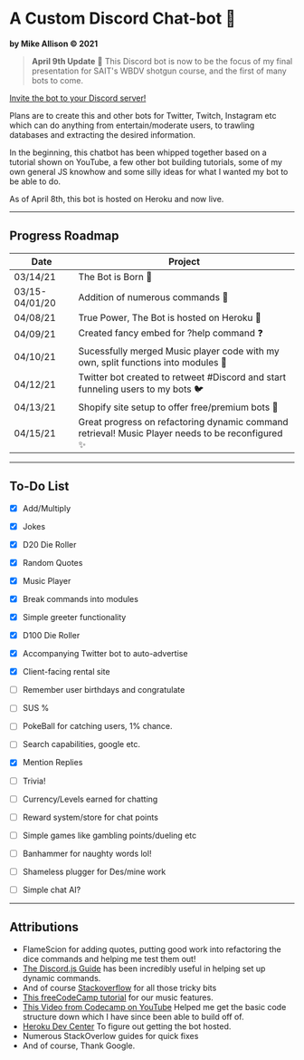 # A Custom Discord Chat-bot :robot:
**by Mike Allison &copy; 2021**

>**April 9th Update** :scroll:
This Discord bot is now to be the focus of my final presentation for SAIT's WBDV shotgun course, and the first of many bots to come.

[Invite the bot to your Discord server!](https://discord.com/api/oauth2/authorize?client_id=822664873347121162&permissions=8&scope=bot)

Plans are to create this and other bots for Twitter, Twitch, Instagram etc which can do anything from entertain/moderate users, to trawling databases and extracting the desired information.

In the beginning, this chatbot has been whipped together based on a tutorial shown on YouTube, a few other bot building tutorials, some of my own general JS knowhow and some silly ideas for what I wanted my bot to be able to do.

As of April 8th, this bot is hosted on Heroku and now live.

----

## Progress Roadmap
| Date | Project |
| ---- | ------- |
| 03/14/21 | The Bot is Born :metal: |
| 03/15-04/01/20| Addition of numerous commands :scroll: |
| 04/08/21 | True Power, The Bot is hosted on Heroku :muscle: |
| 04/09/21 | Created fancy embed for ?help command :question: |
| 04/10/21 | Sucessfully merged Music player code with my own, split functions into modules :musical_note: |
| 04/12/21 | Twitter bot created to retweet #Discord and start funneling users to my bots :bird: |
| 04/13/21 | Shopify site setup to offer free/premium bots :robot: |
| 04/15/21 | Great progress on refactoring dynamic command retrieval! Music Player needs to be reconfigured :sparkles: |

---- 

## To-Do List
- [x] Add/Multiply
- [x] Jokes
- [x] D20 Die Roller
- [x] Random Quotes
- [x] Music Player
- [x] Break commands into modules
- [x] Simple greeter functionality
- [x] D100 Die Roller
- [x] Accompanying Twitter bot to auto-advertise
- [x] Client-facing rental site
- [ ] Remember user birthdays and congratulate
- [ ] SUS %
- [ ] PokeBall for catching users, 1% chance.
- [ ] Search capabilities, google etc.
- [x] Mention Replies
- [ ] Trivia!
- [ ] Currency/Levels earned for chatting
- [ ] Reward system/store for chat points
- [ ] Simple games like gambling points/dueling etc
- [ ] Banhammer for naughty words lol!
- [ ] Shameless plugger for Des/mine work
- [ ] Simple chat AI?


---


## Attributions
- FlameScion for adding quotes, putting good work into refactoring the dice commands and helping me test them out!
- [The Discord.js Guide](https://discordjs.guide) has been incredibly useful in helping set up dynamic commands.
- And of course [Stackoverflow](https://stackoverflow.com/) for all those tricky bits
- [This freeCodeCamp tutorial](https://www.freecodecamp.org/news/how-to-create-a-music-bot-using-discord-js-4436f5f3f0f8/) for our music features.
- [This Video from Codecamp on YouTube](https://www.youtube.com/watch?v=8o25pRbXdFw) Helped me get the basic code structure down which I have since been able to build off of.
- [Heroku Dev Center](https://devcenter.heroku.com/) To figure out getting the bot hosted.
- Numerous StackOverlow guides for quick fixes
- And of course, Thank Google.